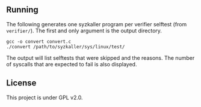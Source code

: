 ## Running

The following generates one syzkaller program per verifier selftest (from `verifier/`).
The first and only argument is the output directory.
```
gcc -o convert convert.c
./convert /path/to/syzkaller/sys/linux/test/
```
The output will list selftests that were skipped and the reasons.
The number of syscalls that are expected to fail is also displayed.

## License

This project is under GPL v2.0.
